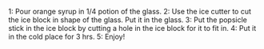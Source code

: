 1: Pour orange syrup in 1/4 potion of the glass.
2: Use the ice cutter to cut the ice block in shape of the glass. Put it in the glass.
3: Put the popsicle stick in the ice block by cutting a hole in the ice block for it to fit in.
4: Put it in the cold place for 3 hrs.
5: Enjoy!